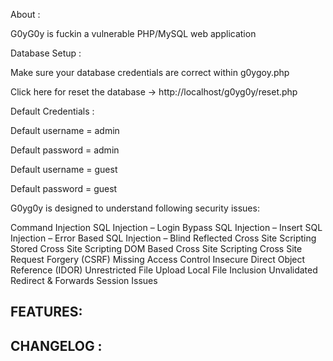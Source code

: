 
About :

G0yG0y is fuckin a vulnerable PHP/MySQL web application

Database Setup : 

Make sure your database credentials are correct within g0ygoy.php

<?php
	$u = "root"; //username 
	$p = ""; //password
?>

Click here for reset the database -> http://localhost/g0yg0y/reset.php

Default Credentials :

Default username = admin

Default password = admin

Default username = guest

Default password = guest


G0yg0y is designed to understand following security issues:

Command Injection
SQL Injection – Login Bypass
SQL Injection – Insert 
SQL Injection – Error Based
SQL Injection – Blind
Reflected Cross Site Scripting
Stored Cross Site Scripting
DOM Based Cross Site Scripting
Cross Site Request Forgery (CSRF)
Missing Access Control
Insecure Direct Object Reference (IDOR)
Unrestricted File Upload
Local File Inclusion
Unvalidated Redirect & Forwards
Session Issues


FEATURES:
-

CHANGELOG : 
-




